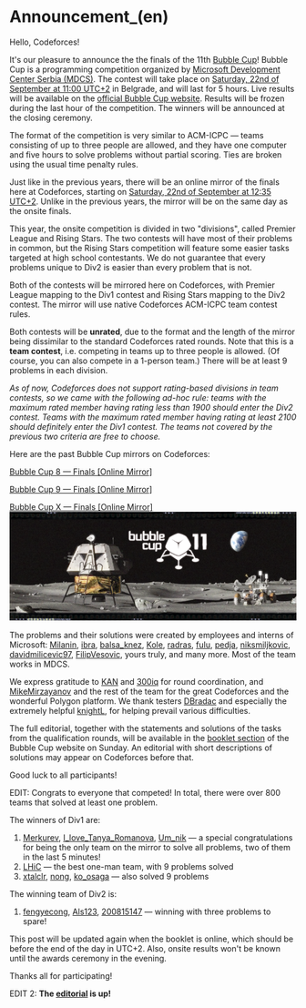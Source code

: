 # Announcement_(en)

Hello, Codeforces!

It's our pleasure to announce the the finals of the 11th [Bubble Cup](https://codeforces.com/http://www.bubblecup.org/)! Bubble Cup is a programming competition organized by [Microsoft Development Center Serbia (MDCS)](https://codeforces.com/https://www.microsoft.com/sr-latn-rs/mdcs). The contest will take place on [Saturday, 22nd of September at 11:00 UTC+2](https://codeforces.com/https://www.timeanddate.com/worldclock/fixedtime.html?msg=Bubble+Cup+11+Finals+-+onsite&iso=20180922T11&p1=35&ah=5) in Belgrade, and will last for 5 hours. Live results will be available on the [official Bubble Cup website](https://codeforces.com/http://www.bubblecup.org/CompetitorsCorner/Finals/358). Results will be frozen during the last hour of the competition. The winners will be announced at the closing ceremony.

The format of the competition is very similar to ACM-ICPC — teams consisting of up to three people are allowed, and they have one computer and five hours to solve problems without partial scoring. Ties are broken using the usual time penalty rules. 

Just like in the previous years, there will be an online mirror of the finals here at Codeforces, starting on [Saturday, 22nd of September at 12:35 UTC+2](https://codeforces.com/https://www.timeanddate.com/worldclock/fixedtime.html?msg=Bubble+Cup+11+finals+-+mirror&iso=20180922T1235&p1=35&ah=5). Unlike in the previous years, the mirror will be on the same day as the onsite finals.

This year, the onsite competition is divided in two "divisions", called Premier League and Rising Stars. The two contests will have most of their problems in common, but the Rising Stars competition will feature some easier tasks targeted at high school contestants. We do not guarantee that every problems unique to Div2 is easier than every problem that is not.

Both of the contests will be mirrored here on Codeforces, with Premier League mapping to the Div1 contest and Rising Stars mapping to the Div2 contest. The mirror will use native Codeforces ACM-ICPC team contest rules.

Both contests will be **unrated**, due to the format and the length of the mirror being dissimilar to the standard Codeforces rated rounds. Note that this is a **team contest**, i.e. competing in teams up to three people is allowed. (Of course, you can also compete in a 1-person team.) There will be at least 9 problems in each division.

*As of now, Codeforces does not support rating-based divisions in team contests, so we came with the following ad-hoc rule:* *teams with the maximum rated member having rating less than 1900 should enter the Div2 contest. Teams with the maximum rated member having rating at least 2100 should definitely enter the Div1 contest. The teams not covered by the previous two criteria are free to choose.*

Here are the past Bubble Cup mirrors on Codeforces:

[Bubble Cup 8 — Finals [Online Mirror]](https://codeforces.com/contest/575)

[Bubble Cup 9 — Finals [Online Mirror]](https://codeforces.com/contest/717)

[Bubble Cup X — Finals [Online Mirror]](https://codeforces.com/contest/852) ![ ](images/95813db01719d10157d4e9093aa3c6fd24f6d43e.png)

The problems and their solutions were created by employees and interns of Microsoft: [Milanin](https://codeforces.com/profile/Milanin "Master Milanin"), [ibra](https://codeforces.com/profile/ibra "Expert ibra"), [balsa_knez](https://codeforces.com/profile/balsa_knez "Candidate Master balsa_knez"), [Kole](https://codeforces.com/profile/Kole "Expert Kole"), [radras](https://codeforces.com/profile/radras "Specialist radras"), [fulu](https://codeforces.com/profile/fulu "Expert fulu"), [pedja](https://codeforces.com/profile/pedja "Specialist pedja"), [niksmiljkovic](https://codeforces.com/profile/niksmiljkovic "Expert niksmiljkovic"), [davidmilicevic97](https://codeforces.com/profile/davidmilicevic97 "Expert davidmilicevic97"), [FilipVesovic](https://codeforces.com/profile/FilipVesovic "Candidate Master FilipVesovic"), yours truly, and many more. Most of the team works in MDCS. 

We express gratitude to [KAN](https://codeforces.com/profile/KAN "Grandmaster KAN") and [300iq](https://codeforces.com/profile/300iq "International Grandmaster 300iq") for round coordination, and [MikeMirzayanov](https://codeforces.com/profile/MikeMirzayanov "Headquarters, MikeMirzayanov") and the rest of the team for the great Codeforces and the wonderful Polygon platform. We thank testers [DBradac](https://codeforces.com/profile/DBradac "International Grandmaster DBradac") and especially the extremely helpful [knightL](https://codeforces.com/profile/knightL "Grandmaster knightL"), for helping prevail various difficulties.

The full editorial, together with the statements and solutions of the tasks from the qualification rounds, will be available in the [booklet section](https://codeforces.com/http://www.bubblecup.org/Home/Booklets) of the Bubble Cup website on Sunday. An editorial with short descriptions of solutions may appear on Codeforces before that.

Good luck to all participants!

EDIT: Congrats to everyone that competed! In total, there were over 800 teams that solved at least one problem.

The winners of Div1 are:

 1. [Merkurev](https://codeforces.com/profile/Merkurev "International Grandmaster Merkurev"), [I_love_Tanya_Romanova](https://codeforces.com/profile/I_love_Tanya_Romanova "International Grandmaster I_love_Tanya_Romanova"), [Um_nik](https://codeforces.com/profile/Um_nik "Legendary Grandmaster Um_nik") — a special congratulations for being the only team on the mirror to solve all problems, two of them in the last 5 minutes!
2. [LHiC](https://codeforces.com/profile/LHiC "Legendary Grandmaster LHiC") — the best one-man team, with 9 problems solved
3. [xtalclr](https://codeforces.com/profile/xtalclr "Master xtalclr"), [nong](https://codeforces.com/profile/nong "Candidate Master nong"), [ko_osaga](https://codeforces.com/profile/ko_osaga "Legendary Grandmaster ko_osaga") — also solved 9 problems

The winning team of Div2 is:

 1. [fengyecong](https://codeforces.com/profile/fengyecong "Candidate Master fengyecong"), [Als123](https://codeforces.com/profile/Als123 "Candidate Master Als123"), [200815147](https://codeforces.com/profile/200815147 "Candidate Master 200815147") — winning with three problems to spare!

This post will be updated again when the booklet is online, which should be before the end of the day in UTC+2. Also, onsite results won't be known until the awards ceremony in the evening.

Thanks all for participating!

EDIT 2: **The [editorial](https://codeforces.com/http://bubblecup.org/Content/Media/Booklet2018.pdf) is up!**

